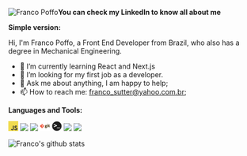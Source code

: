 **You can check my LinkedIn to know all about me**
<a href="https://www.linkedin.com/in/franco-poffo/">
  <img align="left" alt="Franco Poffo" src="https://img.shields.io/badge/LinkedIn-0077B5?style=for-the-badge&logo=linkedin&logoColor=white" />
</a>

**Simple version:**

Hi, I'm Franco Poffo, a Front End Developer from Brazil, who also has a degree in Mechanical Engineering.
 

- 🌱 I’m currently learning React and Next.js
- 👜 I’m looking for my first job as a developer.
- 💬 Ask me about anything, I am happy to help;
- 📫 How to reach me: franco_sutter@yahoo.com.br;

**Languages and Tools:**  

<code><img height="20" src="https://raw.githubusercontent.com/github/explore/80688e429a7d4ef2fca1e82350fe8e3517d3494d/topics/javascript/javascript.png"></code>
<code><img height="20" src="https://img.shields.io/badge/React-20232A?style=for-the-badge&logo=react&logoColor=61DAFB"></code>
<code><img height="20" src="https://img.shields.io/badge/Next-black?style=for-the-badge&logo=next.js&logoColor=white"></code>
<code><img height="20" src="https://raw.githubusercontent.com/github/explore/80688e429a7d4ef2fca1e82350fe8e3517d3494d/topics/git/git.png"></code>
<code><img height="20" src="https://raw.githubusercontent.com/github/explore/80688e429a7d4ef2fca1e82350fe8e3517d3494d/topics/terminal/terminal.png"></code>
<code><img height="20" src="https://img.shields.io/badge/HTML5-E34F26?style=for-the-badge&logo=html5&logoColor=white"></code>
<code><img height="20" src="https://img.shields.io/badge/CSS3-1572B6?style=for-the-badge&logo=css3&logoColor=white"></code>


![Franco's github stats](https://github-readme-stats.vercel.app/api?username=francopoffo&show_icons=true&hide_border=true&theme=radical)

